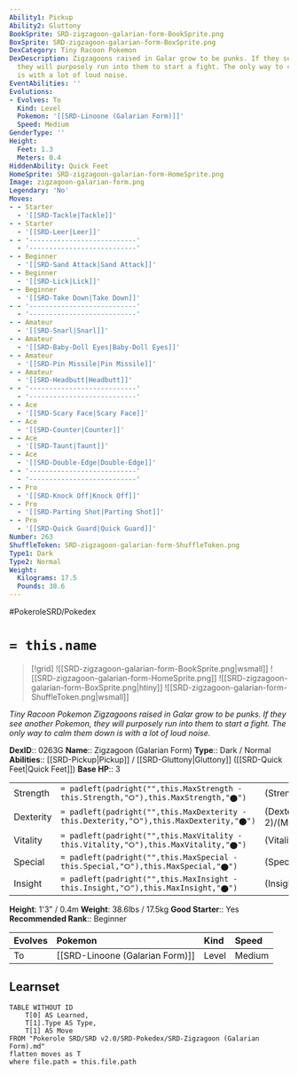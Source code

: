 ```yaml
---
Ability1: Pickup
Ability2: Gluttony
BookSprite: SRD-zigzagoon-galarian-form-BookSprite.png
BoxSprite: SRD-zigzagoon-galarian-form-BoxSprite.png
DexCategory: Tiny Racoon Pokemon
DexDescription: Zigzagoons raised in Galar grow to be punks. If they see another Pokemon,
  they will purposely run into them to start a fight. The only way to calm them down
  is with a lot of loud noise.
EventAbilities: ''
Evolutions:
- Evolves: To
  Kind: Level
  Pokemon: '[[SRD-Linoone (Galarian Form)]]'
  Speed: Medium
GenderType: ''
Height:
  Feet: 1.3
  Meters: 0.4
HiddenAbility: Quick Feet
HomeSprite: SRD-zigzagoon-galarian-form-HomeSprite.png
Image: zigzagoon-galarian-form.png
Legendary: 'No'
Moves:
- - Starter
  - '[[SRD-Tackle|Tackle]]'
- - Starter
  - '[[SRD-Leer|Leer]]'
- - '---------------------------'
  - '---------------------------'
- - Beginner
  - '[[SRD-Sand Attack|Sand Attack]]'
- - Beginner
  - '[[SRD-Lick|Lick]]'
- - Beginner
  - '[[SRD-Take Down|Take Down]]'
- - '---------------------------'
  - '---------------------------'
- - Amateur
  - '[[SRD-Snarl|Snarl]]'
- - Amateur
  - '[[SRD-Baby-Doll Eyes|Baby-Doll Eyes]]'
- - Amateur
  - '[[SRD-Pin Missile|Pin Missile]]'
- - Amateur
  - '[[SRD-Headbutt|Headbutt]]'
- - '---------------------------'
  - '---------------------------'
- - Ace
  - '[[SRD-Scary Face|Scary Face]]'
- - Ace
  - '[[SRD-Counter|Counter]]'
- - Ace
  - '[[SRD-Taunt|Taunt]]'
- - Ace
  - '[[SRD-Double-Edge|Double-Edge]]'
- - '---------------------------'
  - '---------------------------'
- - Pro
  - '[[SRD-Knock Off|Knock Off]]'
- - Pro
  - '[[SRD-Parting Shot|Parting Shot]]'
- - Pro
  - '[[SRD-Quick Guard|Quick Guard]]'
Number: 263
ShuffleToken: SRD-zigzagoon-galarian-form-ShuffleToken.png
Type1: Dark
Type2: Normal
Weight:
  Kilograms: 17.5
  Pounds: 38.6
---
```


#PokeroleSRD/Pokedex

# `= this.name`

> [!grid]
> ![[SRD-zigzagoon-galarian-form-BookSprite.png|wsmall]]
> ![[SRD-zigzagoon-galarian-form-HomeSprite.png]]
> ![[SRD-zigzagoon-galarian-form-BoxSprite.png|htiny]]
> ![[SRD-zigzagoon-galarian-form-ShuffleToken.png|wsmall]]


*Tiny Racoon Pokemon*
*Zigzagoons raised in Galar grow to be punks. If they see another Pokemon, they will purposely run into them to start a fight. The only way to calm them down is with a lot of loud noise.*

**DexID**:: 0263G
**Name**:: Zigzagoon (Galarian Form)
**Type**:: Dark / Normal
**Abilities**:: [[SRD-Pickup|Pickup]] / [[SRD-Gluttony|Gluttony]] ([[SRD-Quick Feet|Quick Feet]])
**Base HP**:: 3

|           |                                                                                        |                                          |
| --------- | -------------------------------------------------------------------------------------- | ---------------------------------------- |
| Strength  | `= padleft(padright("",this.MaxStrength - this.Strength,"⭘"),this.MaxStrength,"⬤")`    | (Strength::1)/(MaxStrength::3)   |
| Dexterity | `= padleft(padright("",this.MaxDexterity - this.Dexterity,"⭘"),this.MaxDexterity,"⬤")` | (Dexterity:: 2)/(MaxDexterity::4) |
| Vitality  | `= padleft(padright("",this.MaxVitality - this.Vitality,"⭘"),this.MaxVitality,"⬤")`    | (Vitality::1)/(MaxVitality::3)   |
| Special   | `= padleft(padright("",this.MaxSpecial - this.Special,"⭘"),this.MaxSpecial,"⬤")`       | (Special::1)/(MaxSpecial::3)     |
| Insight   | `= padleft(padright("",this.MaxInsight - this.Insight,"⭘"),this.MaxInsight,"⬤")`       | (Insight::1)/(MaxInsight::3)     |

**Height**: 1'3" / 0.4m
**Weight**: 38.6lbs / 17.5kg
**Good Starter**:: Yes
**Recommended Rank**:: Beginner

| Evolves   | Pokemon                         | Kind   | Speed   |
|:----------|:--------------------------------|:-------|:--------|
| To        | [[SRD-Linoone (Galarian Form)]] | Level  | Medium  |

## Learnset

```dataview
TABLE WITHOUT ID
    T[0] AS Learned,
    T[1].Type AS Type,
    T[1] AS Move
FROM "Pokerole SRD/SRD v2.0/SRD-Pokedex/SRD-Zigzagoon (Galarian Form).md"
flatten moves as T
where file.path = this.file.path
```

